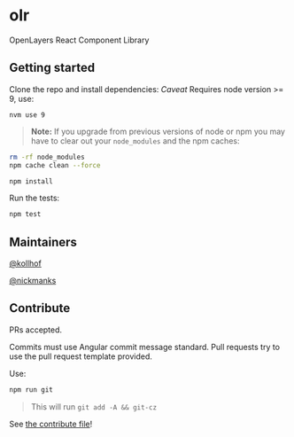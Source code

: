 # olr
OpenLayers React Component Library


## Getting started

Clone the repo and install dependencies:
*Caveat* Requires node version >= 9, use:

```
nvm use 9
```

>**Note:**
> If you upgrade from previous versions of node or npm you may have to
> clear out your `node_modules` and the npm caches:

```bash
rm -rf node_modules
npm cache clean --force
```


```bash
npm install
```

Run the tests:

```bash
npm test
```

## Maintainers

[@kollhof](https://github.com/kollhof)

[@nickmanks](https://github.com/nickmanks)

## Contribute

PRs accepted.

Commits must use Angular commit message standard.  Pull requests try to use the pull request template provided.

Use:

```bash
npm run git
```

> This will run `git add -A && git-cz`

See [the contribute file](CONTRIBUTING.md)!
